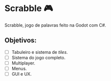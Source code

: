 # Scrabble 🎮

Scrabble, jogo de palavras feito na Godot com C#.

## Objetivos:
 - [ ] Tabuleiro e sistema de _tiles_.
 - [ ] Sistema do jogo completo.
 - [ ] Multiplayer.
 - [ ] Menus.
 - [ ] GUI e UX.